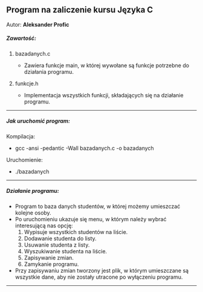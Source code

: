 ## Program na zaliczenie kursu Języka C

Autor: **Aleksander Profic**

##### *Zawartość:*

1.  bazadanych.c
    - Zawiera funkcje main, w której wywołane są funkcje potrzebne do działania programu.

2.  funkcje.h
    - Implementacja wszystkich funkcji, składających się na działanie programu.

---
##### *Jak uruchomić program:*

Kompilacja:
- gcc -ansi -pedantic -Wall bazadanych.c -o bazadanych

Uruchomienie:
- ./bazadanych

---
##### *Działanie programu:*

- Program to baza danych studentów, w której możemy umieszczać kolejne osoby.
- Po uruchomieniu ukazuje się menu, w którym należy wybrać interesującą nas opcję:
    1.  Wypisuje wszystkich studentów na liście.
    2.  Dodawanie studenta do listy.
    3.  Usuwanie studenta z listy.
    4.  Wyszukiwanie studenta na liście.
    5.  Zapisywanie zmian.
    6.  Zamykanie programu.
- Przy zapisywaniu zmian tworzony jest plik, w którym umieszczane są wszystkie dane, aby nie zostały utracone po wyłączeniu programu.

---
